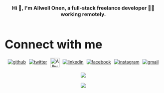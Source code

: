 ### <div align="center"> Hi 👋, I'm Allwell Onen, a full-stack freelance developer 👨‍💻 working remotely.</div>

<br/>

## <p algin="center"><b style="font-size: 38px;">Connect with me</b></p>
<div align="center" style="display: flex; justify-content: space-evenly; place-items: center;">
  <a href="https://github.com/allwells" target="_blank">
    <img src="https://img.shields.io/badge/github-%2324292e.svg?&style=for-the-badge&logo=github&logoColor=white" alt="github" style="margin-bottom: 5px;" />
  </a>
  <a href="https://twitter.com/allwell_festus" target="_blank">
    <img src="https://img.shields.io/badge/twitter-%2300acee.svg?&style=for-the-badge&logo=twitter&logoColor=white" alt="twitter" style="margin-bottom: 5px;" />
  </a>
  <a href="https://dev.to/allwells">
    <img src="https://d2fltix0v2e0sb.cloudfront.net/dev-badge.svg" alt="Allwell Ubi's DEV Community Profile" height="30" width="30">
  </a>
  <a href="https://linkedin.com/in/allwell-festus" target="_blank">
    <img src="https://img.shields.io/badge/linkedin-%231E77B5.svg?&style=for-the-badge&logo=linkedin&logoColor=white" alt="linkedin" style="margin-bottom: 5px;" />
  </a>
  <a href="https://www.facebook.com/allwell.onen" target="_blank">
    <img src="https://img.shields.io/badge/facebook-%232E87FB.svg?&style=for-the-badge&logo=facebook&logoColor=white" alt="facebook" style="margin-bottom: 5px;" />
  </a>
  <a href="https://instagram.com/allwell_festus" target="_blank">
    <img src="https://img.shields.io/badge/instagram-%23000000.svg?&style=for-the-badge&logo=instagram&logoColor=white" alt="instagram" style="margin-bottom: 5px;" />
  </a> 
  <a href="mailto: aleenfestus@gmail.com" target="_blank">
    <img src="https://img.shields.io/badge/gmail-%23000000.svg?&style=for-the-badge&logo=gmail&logoColor=white" alt="gmail" style="margin-bottom: 5px;" />
  </a>  
</div>

<br/>  

<div align="center">
  <img src="https://komarev.com/ghpvc/?username=allwells&&style=flat-square" align="center" />
</div> 

<br/>  

<div align="center">
  <a href="https://www.buymeacoffee.com/allwells" target="_blank" style="display: inline-block;">
    <img src="https://img.shields.io/badge/Donate-Buy%20Me%20A%20Coffee-orange.svg?style=flat-square" align="center"/>
  </a>
</div>
<br />
